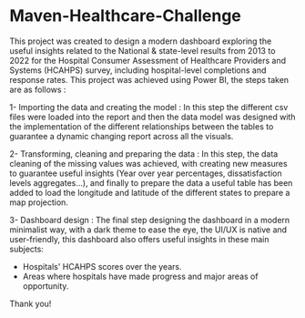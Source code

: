 # Maven-Healthcare-Challenge
This project was created to design a modern dashboard exploring the useful insights related to the National &amp; state-level results from 2013 to 2022 for the Hospital Consumer Assessment of Healthcare Providers and Systems (HCAHPS) survey, including hospital-level completions and response rates.
This project was achieved using Power BI, the steps taken are as follows :

1- Importing the data and creating the model :
In this step the different csv files were loaded into the report and then the data model was designed with the implementation of the different relationships between the tables to guarantee a dynamic changing report across all the visuals.

2- Transforming, cleaning and preparing the data :
In this step, the data cleaning of the missing values was achieved, with creating new measures to guarantee useful insights (Year over year percentages, dissatisfaction levels aggregates...), and finally to prepare the data a useful table has been added to load the longitude and latitude of the different states to prepare a map projection.

3- Dashboard design :
The final step designing the dashboard in a modern minimalist way, with a dark theme to ease the eye, the UI/UX is native and user-friendly, this dashboard also offers useful insights in these main subjects:
  - Hospitals' HCAHPS scores over the years.
  - Areas where hospitals have made progress and major areas of opportunity.

Thank you!
